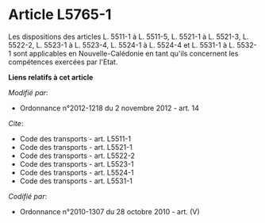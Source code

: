 # Article L5765-1

Les dispositions des articles L. 5511-1 à L. 5511-5, L. 5521-1 à L. 5521-3, L. 5522-2, L. 5523-1 à L. 5523-4, L. 5524-1 à L.
5524-4 et L. 5531-1 à L. 5532-1 sont applicables en Nouvelle-Calédonie en tant qu'ils concernent les compétences exercées par
l'Etat.

**Liens relatifs à cet article**

_Modifié par_:

  - Ordonnance n°2012-1218 du 2 novembre 2012 - art. 14

_Cite_:

  - Code des transports - art. L5511-1
  - Code des transports - art. L5521-1
  - Code des transports - art. L5522-2
  - Code des transports - art. L5523-1
  - Code des transports - art. L5524-1
  - Code des transports - art. L5531-1

_Codifié par_:

  - Ordonnance n°2010-1307 du 28 octobre 2010 - art. (V)
